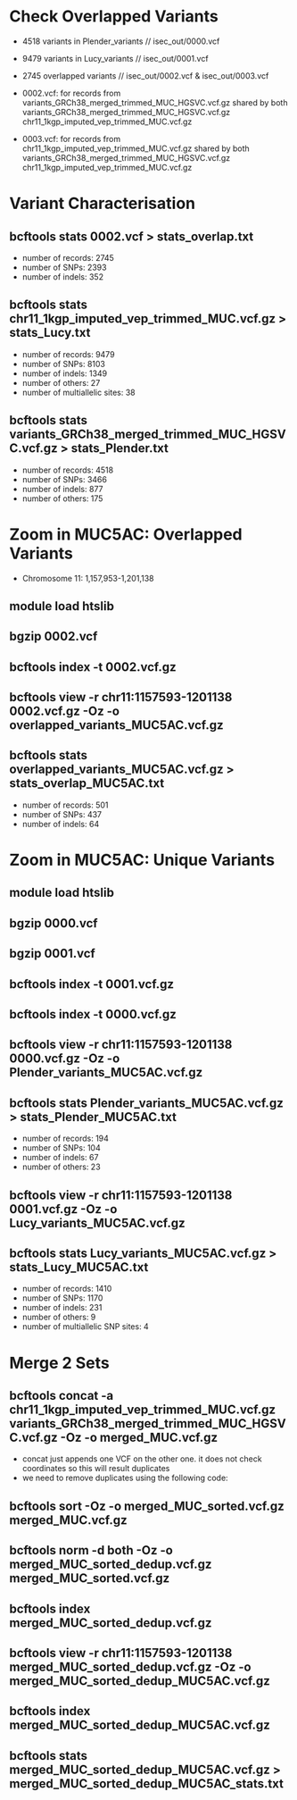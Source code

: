 # Check Overlapped Variants
- 4518 variants in Plender_variants // isec_out/0000.vcf
- 9479 variants in Lucy_variants // isec_out/0001.vcf
- 2745 overlapped variants // isec_out/0002.vcf & isec_out/0003.vcf

- 0002.vcf: for records from variants_GRCh38_merged_trimmed_MUC_HGSVC.vcf.gz shared by both	variants_GRCh38_merged_trimmed_MUC_HGSVC.vcf.gz chr11_1kgp_imputed_vep_trimmed_MUC.vcf.gz
- 0003.vcf: for records from chr11_1kgp_imputed_vep_trimmed_MUC.vcf.gz shared by both	variants_GRCh38_merged_trimmed_MUC_HGSVC.vcf.gz chr11_1kgp_imputed_vep_trimmed_MUC.vcf.gz

# Variant Characterisation
## bcftools stats 0002.vcf > stats_overlap.txt  
- number of records: 2745
- number of SNPs: 2393
- number of indels: 352  

## bcftools stats  chr11_1kgp_imputed_vep_trimmed_MUC.vcf.gz > stats_Lucy.txt
- number of records: 9479
- number of SNPs: 8103
- number of indels: 1349
- number of others: 27
- number of multiallelic sites: 38

## bcftools stats variants_GRCh38_merged_trimmed_MUC_HGSVC.vcf.gz  > stats_Plender.txt
- number of records: 4518
- number of SNPs: 3466
- number of indels: 877
- number of others: 175

# Zoom in MUC5AC: Overlapped Variants
- Chromosome 11: 1,157,953-1,201,138 
## module load htslib
## bgzip 0002.vcf
## bcftools index -t 0002.vcf.gz 
## bcftools view -r chr11:1157593-1201138 0002.vcf.gz -Oz -o overlapped_variants_MUC5AC.vcf.gz
## bcftools stats overlapped_variants_MUC5AC.vcf.gz > stats_overlap_MUC5AC.txt
- number of records: 501
- number of SNPs: 437
- number of indels: 64

# Zoom in MUC5AC: Unique Variants
## module load htslib
## bgzip 0000.vcf 
## bgzip 0001.vcf
## bcftools index -t 0001.vcf.gz
## bcftools index -t 0000.vcf.gz

## bcftools view -r chr11:1157593-1201138 0000.vcf.gz -Oz -o Plender_variants_MUC5AC.vcf.gz
## bcftools stats Plender_variants_MUC5AC.vcf.gz > stats_Plender_MUC5AC.txt
- number of records: 194
- number of SNPs: 104
- number of indels: 67
- number of others: 23

## bcftools view -r chr11:1157593-1201138 0001.vcf.gz -Oz -o Lucy_variants_MUC5AC.vcf.gz
## bcftools stats Lucy_variants_MUC5AC.vcf.gz > stats_Lucy_MUC5AC.txt
- number of records: 1410
- number of SNPs: 1170
- number of indels: 231
- number of others: 9
- number of multiallelic SNP sites: 4

# Merge 2 Sets
## bcftools concat -a chr11_1kgp_imputed_vep_trimmed_MUC.vcf.gz variants_GRCh38_merged_trimmed_MUC_HGSVC.vcf.gz -Oz -o merged_MUC.vcf.gz  
- concat just appends one VCF on the other one. it does not check coordinates so this will result duplicates
- we need to remove duplicates using the following code:
## bcftools sort -Oz -o merged_MUC_sorted.vcf.gz merged_MUC.vcf.gz
## bcftools norm -d both -Oz -o merged_MUC_sorted_dedup.vcf.gz merged_MUC_sorted.vcf.gz
## bcftools index merged_MUC_sorted_dedup.vcf.gz

## bcftools view -r chr11:1157593-1201138 merged_MUC_sorted_dedup.vcf.gz -Oz -o merged_MUC_sorted_dedup_MUC5AC.vcf.gz
## bcftools index merged_MUC_sorted_dedup_MUC5AC.vcf.gz
## bcftools stats merged_MUC_sorted_dedup_MUC5AC.vcf.gz > merged_MUC_sorted_dedup_MUC5AC_stats.txt


